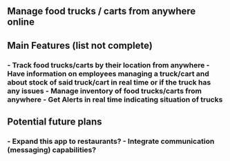 <h2>
Manage food trucks / carts from anywhere online
</h2>

<h2>Main Features (list not complete)</h2>
<h3>
    - Track food trucks/carts by their location from anywhere
    - Have information on employees managing a truck/cart and about stock of said truck/cart
      in real time or if the truck has any issues
    - Manage inventory of food trucks/carts from anywhere
    - Get Alerts in real time indicating situation of trucks
</h3>

<h2>
Potential future plans
</h2>
<h3>
    - Expand this app to restaurants?
    - Integrate communication (messaging) capabilities?
</h3>